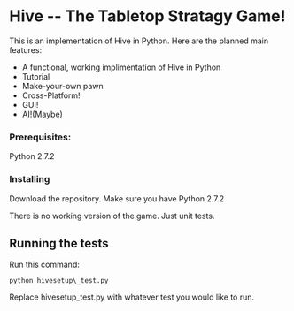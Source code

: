 # Hive -- The Tabletop Stratagy Game!

This is an implementation of Hive in Python. Here are the planned
main features:

* A functional, working implimentation of Hive in Python
* Tutorial
* Make-your-own pawn
* Cross-Platform!
* GUI!
* AI!(Maybe)

### Prerequisites:

Python 2.7.2

### Installing

Download the repository. Make sure you have Python 2.7.2

There is no working version of the game. Just unit tests.

## Running the tests

Run this command:

`python hivesetup\_test.py`

Replace hivesetup\_test.py with whatever test you would like to 
run.
